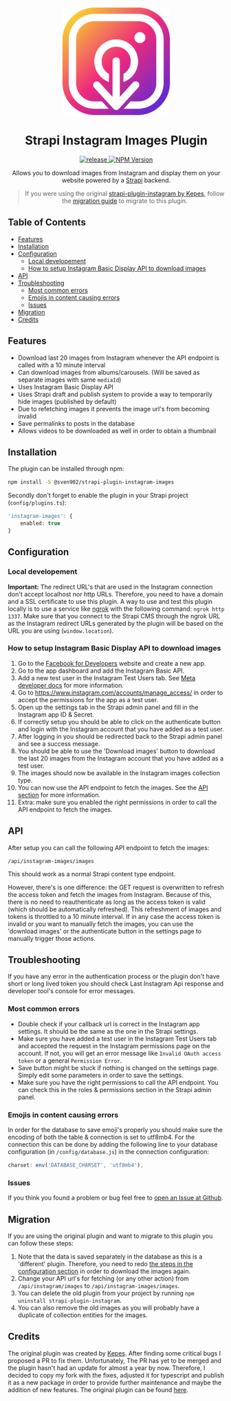 <p align="center">
    <img src="./.github/images/logo.png" width="250" height="250"/>
</p>

<h1 align="center">Strapi Instagram Images Plugin</h1>

<p align="center">
    <a href="https://github.com/SvenWesterlaken/strapi-plugin-instagram-images/actions/workflows/release.yml">
        <img alt="release" src="https://github.com/SvenWesterlaken/strapi-plugin-instagram-images/actions/workflows/release.yml/badge.svg?branch=main">
    </a>
    <a href="https://www.npmjs.com/package/@sven902/strapi-plugin-instagram-images">
        <img alt="NPM Version" src="https://img.shields.io/npm/v/@sven902/strapi-plugin-instagram-images">
    </a>
</p>

<p align="center">Allows you to download images from Instagram and display them on your website powered by a <a href="https://strapi.io/">Strapi</a> backend.</p>

<blockquote align="center">If you were using the original <a href="https://github.com/webvibe-io/strapi-plugin-instagram">strapi-plugin-instagram by Kepes</a>, follow the <a href="#migration">migration guide</a> to migrate to this plugin.</blockquote>

## Table of Contents
- [Features](#features)
- [Installation](#installation)
- [Configuration](#configuration)
    - [Local developement](#local-developement)
    - [How to setup Instagram Basic Display API to download images](#how-to-setup-instagram-basic-display-api-to-download-images)
- [API](#api)
- [Troubleshooting](#troubleshooting)
    - [Most common errors](#most-common-errors)
    - [Emojis in content causing errors](#emojis-in-content-causing-errors)
    - [Issues](#issues)
- [Migration](#migration)
- [Credits](#credits)

## Features
- Download last 20 images from Instagram whenever the API endpoint is called with a 10 minute interval
- Can download images from albums/carousels. (Will be saved as separate images with same `mediaId`)
- Uses Instagram Basic Display API
- Uses Strapi draft and publish system to provide a way to temporarily hide images (published by default)
- Due to refetching images it prevents the image url's from becoming invalid
- Save permalinks to posts in the database
- Allows videos to be downloaded as well in order to obtain a thumbnail

## Installation

The plugin can be installed through npm:
  
```bash
npm install -S @sven902/strapi-plugin-instagram-images
```

Secondly don't forget to enable the plugin in your Strapi project (`config/plugins.ts`):

```ts
'instagram-images': {
    enabled: true
}
```

## Configuration

### Local developement
**Important:**  The redirect URL's that are used in the Instagram connection don't accept localhost nor http URLs. Therefore, you need to have a domain and a SSL certificate to use this plugin. A way to use and test this plugin locally is to use a service like [ngrok](https://ngrok.com/) with the following command: `ngrok http 1337`. Make sure that you connect to the Strapi CMS through the ngrok URL as the Instagram redirect URLs generated by the plugin will be based on the URL you are using (`window.location`).

### How to setup Instagram Basic Display API to download images

1. Go to the [Facebook for Developers](https://developers.facebook.com/) website and create a new app.
2. Go to the app dashboard and add the Instagram Basic API.
3. Add a new test user in the Instagram Test Users tab. See [Meta developer docs](https://developers.facebook.com/docs/instagram-basic-display-api/overview#instagram-testers) for more information.
4. Go to https://www.instagram.com/accounts/manage_access/ in order to accept the permissions for the app as a test user.
5. Open up the settings tab in the Strapi admin panel and fill in the Instagram app ID & Secret.
6. If correctly setup you should be able to click on the authenticate button and login with the Instagram account that you have added as a test user.
7. After logging in you should be redirected back to the Strapi admin panel and see a success message.
8. You should be able to use the 'Download images' button to download the last 20 images from the Instagram account that you have added as a test user.
9. The images should now be available in the Instagram images collection type.
10. You can now use the API endpoint to fetch the images. See the [API section](#api) for more information.
11. Extra: make sure you enabled the right permissions in order to call the API endpoint to fetch the images.

## API

After setup you can call the following API endpoint to fetch the images:

```
/api/instagram-images/images
```

This should work as a normal Strapi content type endpoint. 

However, there's is one difference: the GET request is overwritten to refresh the access token and fetch the images from Instagram. Because of this, there is no need to reauthenticate as long as the access token is valid (which should be automatically refreshed). This refreshment of images and tokens is throttled to a 10 minute interval. If in any case the access token is invalid or you want to manually fetch the images, you can use the 'download images' or the authenticate button in the settings page to manually trigger those actions.


## Troubleshooting
If you have any error in the authentication process or the plugin don't have short or long lived token you should check Last Instagram Api response and developer tool's console for error messages.

### Most common errors
- Double check if your callback url is correct in the Instagram app settings. It should be the same as the one in the Strapi settings.
- Make sure you have added a test user in the Instagram Test Users tab and accepted the request in the Instagram permissions page on the account. If not, you will get an error message like `Invalid OAuth access token` or a general `Permission Error`.
- Save button might be stuck if nothing is changed on the settings page. Simply edit some parameters in order to save the settings.
- Make sure you have the right permissions to call the API endpoint. You can check this in the roles & permissions section in the Strapi admin panel.

### Emojis in content causing errors
In order for the database to save emoji's properly you should make sure the encoding of both the table & connection is set to utf8mb4. For the connection this can be done by adding the following line to your database configuration (in `/config/database.js`) in the connection configuration:

```ts
charset: env('DATABASE_CHARSET', 'utf8mb4'),
```

### Issues
If you think you found a problem or bug feel free to [open an Issue at Github](https://github.com/SvenWesterlaken/strapi-plugin-instagram-images/issues).

## Migration
If you are using the original plugin and want to migrate to this plugin you can follow these steps:

1. Note that the data is saved separately in the database as this is a 'different' plugin. Therefore, you need to redo [the steps in the configuration section](#how-to-setup-instagram-basic-display-api-to-download-images) in order to download the images again.
2. Change your API url's for fetching (or any other action) from `/api/instagram/images` to `/api/instagram-images/images`.
3. You can delete the old plugin from your project by running `npm uninstall strapi-plugin-instagram`.
4. You can also remove the old images as you will probably have a duplicate of collection entities for the images.

## Credits

The original plugin was created by [Kepes](https://github.com/kepes). After finding some critical bugs I proposed a PR to fix them. Unfortunately, The PR has yet to be merged and the plugin hasn't had an update for almost a year by now. Therefore, I decided to copy my fork with the fixes, adjusted it for typescript and publish it as a new package in order to provide further maintenance and maybe the addition of new features. The original plugin can be found [here](https://github.com/webvibe-io/strapi-plugin-instagram).
